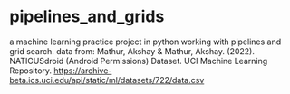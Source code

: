 # pipelines_and_grids

a machine learning practice project in python working with pipelines and grid search.
data from: 
Mathur, Akshay & Mathur, Akshay. (2022). NATICUSdroid (Android Permissions) Dataset. UCI Machine Learning Repository. 
https://archive-beta.ics.uci.edu/api/static/ml/datasets/722/data.csv
